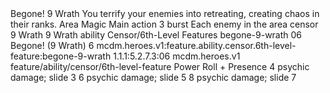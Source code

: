<ability>
  <name>Begone!</name>
  <cost>9 Wrath</cost>
  <flavor>You terrify your enemies into retreating, creating chaos in their ranks.</flavor>
  <keywords>
    <keyword>Area</keyword>
    <keyword>Magic</keyword>
  </keywords>
  <type>Main action</type>
  <distance>3 burst</distance>
  <target>Each enemy in the area</target>
  <metadata>
    <class>censor</class>
    <cost>9 Wrath</cost>
    <cost_amount>9</cost_amount>
    <cost_resource>Wrath</cost_resource>
    <feature_type>ability</feature_type>
    <file_dpath>Censor/6th-Level Features</file_dpath>
    <item_id>begone-9-wrath</item_id>
    <item_index>06</item_index>
    <item_name>Begone! (9 Wrath)</item_name>
    <level>6</level>
    <scc>mcdm.heroes.v1:feature.ability.censor.6th-level-feature:begone-9-wrath</scc>
    <scdc>1.1.1:5.2.7.3:06</scdc>
    <source>mcdm.heroes.v1</source>
    <type>feature/ability/censor/6th-level-feature</type>
  </metadata>
  <effects>
    <effect type="roll">
      <roll>Power Roll + Presence</roll>
      <t1>4 psychic damage; slide 3</t1>
      <t2>6 psychic damage; slide 5</t2>
      <t3>8 psychic damage; slide 7</t3>
    </effect>
  </effects>
</ability>
